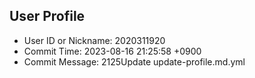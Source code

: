 ## User Profile
- User ID or Nickname: 2020311920
- Commit Time: 2023-08-16 21:25:58 +0900
- Commit Message: 2125Update update-profile.md.yml

